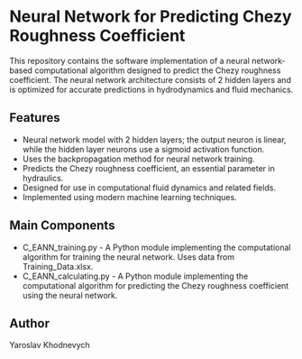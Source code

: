 # Neural Network for Predicting Chezy Roughness Coefficient

This repository contains the software implementation of a neural network-based computational algorithm designed to predict the Chezy roughness coefficient. The neural network architecture consists of 2 hidden layers and is optimized for accurate predictions in hydrodynamics and fluid mechanics.

## Features

- Neural network model with 2 hidden layers; the output neuron is linear, while the hidden layer neurons use a sigmoid activation function.
- Uses the backpropagation method for neural network training.
- Predicts the Chezy roughness coefficient, an essential parameter in hydraulics.
- Designed for use in computational fluid dynamics and related fields.
- Implemented using modern machine learning techniques.

## Main Components

-	C_EANN_training.py - A Python module implementing the computational algorithm for training the neural network. Uses data from Training_Data.xlsx.
-	C_EANN_calculating.py - A Python module implementing the computational algorithm for predicting the Chezy roughness coefficient using the neural network.

## Author
Yaroslav Khodnevych
